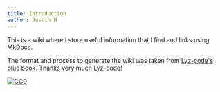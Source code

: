 ```yaml
---
title: Introduction
author: Justin M
---
```


This is a wiki where I store useful information that I find and links using
[MkDocs](https://www.mkdocs.org/).

The format and process to generate the wiki was taken from [Lyz-code's blue book](https://github.com/lyz-code/blue-book).
Thanks very much Lyz-code!

[![CC0](https://img.shields.io/badge/license-CC0-0a0a0a.svg?style=flat&colorA=0a0a0a)](https://creativecommons.org/publicdomain/zero/1.0/)
